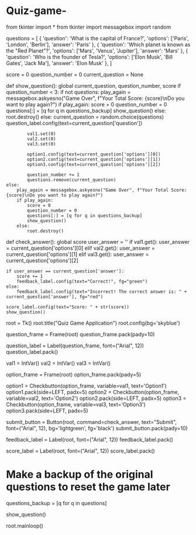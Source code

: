 # Quiz-game-
from tkinter import *
from tkinter import messagebox
import random

questions = [
    {
        'question': 'What is the capital of France?',
        'options': ['Paris', 'London', 'Berlin'],
        'answer': 'Paris'
    },
    {
        'question': 'Which planet is known as the "Red Planet"?',
        'options': ['Mars', 'Venus', 'Jupiter'],
        'answer': 'Mars'
    },
    {
        'question': 'Who is the founder of Tesla?',
        'options': ['Elon Musk', 'Bill Gates', 'Jack Ma'],
        'answer': 'Elon Musk'
    },
]

score = 0
question_number = 0
current_question = None

def show_question():
    global current_question, question_number, score
    if question_number < 3:
        if not questions:
            play_again = messagebox.askyesno("Game Over", f"Your Total Score: {score}\nDo you want to play again?")
            if play_again:
                score = 0
                question_number = 0
                questions[:] = [q for q in questions_backup]
                show_question()
            else:
                root.destroy()
        else:
            current_question = random.choice(questions)
            question_label.config(text=current_question['question'])

            val1.set(0)
            val2.set(0)
            val3.set(0)

            option1.config(text=current_question['options'][0])
            option2.config(text=current_question['options'][1])
            option3.config(text=current_question['options'][2])

            question_number += 1
            questions.remove(current_question)
    else:
        play_again = messagebox.askyesno("Game Over", f"Your Total Score: {score}\nDo you want to play again?")
        if play_again:
            score = 0
            question_number = 0
            questions[:] = [q for q in questions_backup]
            show_question()
        else:
            root.destroy()

def check_answer():
    global score
    user_answer = ''
    if val1.get():
        user_answer = current_question['options'][0]
    elif val2.get():
        user_answer = current_question['options'][1]
    elif val3.get():
        user_answer = current_question['options'][2]

    if user_answer == current_question['answer']:
        score += 1
        feedback_label.config(text="Correct!", fg="green")
    else:
        feedback_label.config(text="Incorrect! The correct answer is: " + current_question['answer'], fg="red")

    score_label.config(text="Score: " + str(score))
    show_question()

root = Tk()
root.title("Quiz Game Application")
root.config(bg='skyblue')

question_frame = Frame(root)
question_frame.pack(pady=10)

question_label = Label(question_frame, font=("Arial", 12))
question_label.pack()

val1 = IntVar()
val2 = IntVar()
val3 = IntVar()

option_frame = Frame(root)
option_frame.pack(pady=5)

option1 = Checkbutton(option_frame, variable=val1, text='Option1')
option1.pack(side=LEFT, padx=5)
option2 = Checkbutton(option_frame, variable=val2, text='Option2')
option2.pack(side=LEFT, padx=5)
option3 = Checkbutton(option_frame, variable=val3, text='Option3')
option3.pack(side=LEFT, padx=5)

submit_button = Button(root, command=check_answer, text="Submit", 
                     font=("Arial", 12), bg='lightgreen', fg='black')
submit_button.pack(pady=10)

feedback_label = Label(root, font=("Arial", 12))
feedback_label.pack()

score_label = Label(root, font=("Arial", 12))
score_label.pack()

# Make a backup of the original questions to reset the game later
questions_backup = [q for q in questions]

show_question()

root.mainloop()
